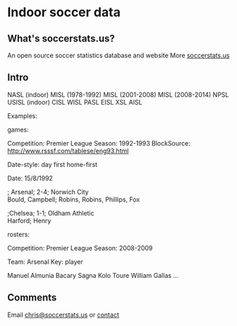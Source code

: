 # Indoor soccer data

## What's soccerstats.us?

An open source soccer statistics database and website
More [soccerstats.us](http://www.soccerstats.us)

## Intro

NASL (indoor)
MISL (1978-1992)
MISL (2001-2008)
MISL (2008-2014)
NPSL
USISL (indoor)
CISL
WISL
PASL
EISL
XSL
AISL

Examples: 

games: 

Competition: Premier League
Season: 1992-1993
BlockSource: http://www.rsssf.com/tablese/eng93.html

Date-style: day first
home-first

Date: 15/8/1992

; Arsenal; 2-4; Norwich City                
Bould, Campbell; Robins, Robins, Phillips, Fox

;Chelsea; 1-1; Oldham Athletic             
Harford; Henry

rosters: 

Competition: Premier League
Season: 2008-2009

Team: Arsenal
Key: player

Manuel Almunia
Bacary Sagna
Kolo Toure
William Gallas
...


## Comments

Email chris@soccerstats.us or [contact](http://www.soccerstats.us/contact)